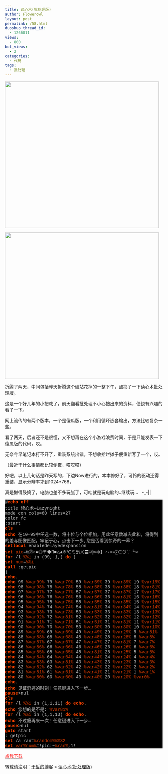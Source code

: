 ```yaml
---
title: 读心术(批处理版)
author: Flowerowl
layout: post
permalink: /58.html
duoshuo_thread_id:
  - 1266811
views:
  - 800
bot_views:
  - 2
categories:
  - 代码
tags:
  - 批处理
---
```

<p style="text-align: left;">
  <img class="size-full wp-image-104" title="读心术" src="http://lazynight.me/wp-content/uploads/2011/08/112233.jpg" alt="" width="492" height="469" />
</p>

<p style="text-align: left;">
  <img class="size-full wp-image-107" title="读心术2" src="http://lazynight.me/wp-content/uploads/2011/08/123123131.jpg" alt="" width="492" height="469" />
</p>

<p style="text-align: left;">
  折腾了两天，中间包括昨天折腾这个破站花掉的一整下午，鼓捣了一下读心术批处理版。
</p>

<p style="text-align: left;">
  这是一个好几年的小把戏了，前天翻看批处理不小心搜出来的资料，便饶有兴趣的看了一下。
</p>

<p style="text-align: left;">
  网上流传的有两个版本，一个是傻瓜版，一个利用循环嵌套输出，方法比较复杂一些。
</p>

<p style="text-align: left;">
  看了两天，后者还不是很懂，又不想再在这个小游戏浪费时间，于是只能发表一下傻瓜版的代码，哎。
</p>

<p style="text-align: left;">
  无奈今早笔记本打不开了，重装系统出错，不想收拾烂摊子便重新写了一个，哎。
</p>

<p style="text-align: left;">
  （最近干什么事情都比较倒霉，哎哎哎）
</p>

<p style="text-align: left;">
  好吧，以上几句话是昨天写的，下边Now进行的，本本修好了，可怜的驱动还得重装，显示分辨率才到1024*768，
</p>

<p style="text-align: left;">
  真是懒得鼓捣了，电脑也差不多玩腻了，可咱就是玩电脑的..继续玩&#8230;   -_-||
</p>

<div class="source" style="font-family: '[object HTMLOptionElement]', Consolas, 'Lucida Console', 'Courier New'; color: #c0c0c0; background-color: #000000;">
  <span style="color: #c0c0c0;">@</span><span style="color: #ff4400; font-weight: bold;">echo</span> <span style="color: #ff4400; font-weight: bold;">off</span><br /> title 读心术—Lazynight<br /> mode con cols<span style="color: #c0c0c0;">=</span><span style="color: #c0c0c0;">60</span> lines<span style="color: #c0c0c0;">=</span><span style="color: #c0c0c0;">27</span><br /> color fc<br /> <span style="color: #c0c0c0;">:start</span><br /> <span style="color: #ff4400; font-weight: bold;">cls</span><br /> <span style="color: #ff4400; font-weight: bold;">echo</span> 在<span style="color: #c0c0c0;">10</span>—<span style="color: #c0c0c0;">99</span>中任选一数，将十位与个位相加，用此任意数减去此和，将得到的差与图像匹配，牢记于心，点击下一步<span style="color: #c0c0c0;">,</span>您是否看到惊奇的一幕？<br /> <span style="color: #ff4400; font-weight: bold;">setlocal</span> enabledelayedexpansion<br /> <span style="color: #ff4400; font-weight: bold;">set</span> <span style="color: #d13800;">pic</span><span style="color: #c0c0c0;">=</span>№㊣○●◎〒◆Π■△▲※℃ミ卐ㄨ〓Ψ╬∞⊕】♂♀≈≡∑∈⊙∵╄¤<br /> <span style="color: #ff4400; font-weight: bold;">for</span> <span style="color: #c0c0c0;">/l</span> <span style="color: #d13800;">%%i</span> in (<span style="color: #c0c0c0;">99</span><span style="color: #c0c0c0;">,</span><span style="color: #c0c0c0;">-1</span><span style="color: #c0c0c0;">,</span><span style="color: #c0c0c0;"></span>) <span style="color: #ff4400; font-weight: bold;">do</span> (<br /> <span style="color: #ff4400; font-weight: bold;">set</span> <span style="color: #d13800;">num</span><span style="color: #c0c0c0;">=</span><span style="color: #d13800;">%%i</span><br /> <span style="color: #ff4400; font-weight: bold;">call</span> <span style="color: #c0c0c0;">:getpic</span><br /> )<br /> <span style="color: #ff4400; font-weight: bold;">echo</span>.<br /> <span style="color: #ff4400; font-weight: bold;">echo</span> <span style="color: #c0c0c0;">99</span> <span style="color: #d13800;">%var99%</span> <span style="color: #c0c0c0;">79</span> <span style="color: #d13800;">%var79%</span> <span style="color: #c0c0c0;">59</span> <span style="color: #d13800;">%var59%</span> <span style="color: #c0c0c0;">39</span> <span style="color: #d13800;">%var39%</span> <span style="color: #c0c0c0;">19</span> <span style="color: #d13800;">%var19%</span><br /> <span style="color: #ff4400; font-weight: bold;">echo</span> <span style="color: #c0c0c0;">98</span> <span style="color: #d13800;">%var98%</span> <span style="color: #c0c0c0;">78</span> <span style="color: #d13800;">%var78%</span> <span style="color: #c0c0c0;">58</span> <span style="color: #d13800;">%var58%</span> <span style="color: #c0c0c0;">38</span> <span style="color: #d13800;">%var38%</span> <span style="color: #c0c0c0;">18</span> <span style="color: #d13800;">%var81%</span><br /> <span style="color: #ff4400; font-weight: bold;">echo</span> <span style="color: #c0c0c0;">97</span> <span style="color: #d13800;">%var97%</span> <span style="color: #c0c0c0;">77</span> <span style="color: #d13800;">%var77%</span> <span style="color: #c0c0c0;">57</span> <span style="color: #d13800;">%var57%</span> <span style="color: #c0c0c0;">37</span> <span style="color: #d13800;">%var37%</span> <span style="color: #c0c0c0;">17</span> <span style="color: #d13800;">%var17%</span><br /> <span style="color: #ff4400; font-weight: bold;">echo</span> <span style="color: #c0c0c0;">96</span> <span style="color: #d13800;">%var96%</span> <span style="color: #c0c0c0;">76</span> <span style="color: #d13800;">%var76%</span> <span style="color: #c0c0c0;">56</span> <span style="color: #d13800;">%var56%</span> <span style="color: #c0c0c0;">36</span> <span style="color: #d13800;">%var81%</span> <span style="color: #c0c0c0;">16</span> <span style="color: #d13800;">%var16%</span><br /> <span style="color: #ff4400; font-weight: bold;">echo</span> <span style="color: #c0c0c0;">95</span> <span style="color: #d13800;">%var95%</span> <span style="color: #c0c0c0;">75</span> <span style="color: #d13800;">%var75%</span> <span style="color: #c0c0c0;">55</span> <span style="color: #d13800;">%var55%</span> <span style="color: #c0c0c0;">35</span> <span style="color: #d13800;">%var35%</span> <span style="color: #c0c0c0;">15</span> <span style="color: #d13800;">%var15%</span><br /> <span style="color: #ff4400; font-weight: bold;">echo</span> <span style="color: #c0c0c0;">94</span> <span style="color: #d13800;">%var94%</span> <span style="color: #c0c0c0;">74</span> <span style="color: #d13800;">%var74%</span> <span style="color: #c0c0c0;">54</span> <span style="color: #d13800;">%var81%</span> <span style="color: #c0c0c0;">34</span> <span style="color: #d13800;">%var34%</span> <span style="color: #c0c0c0;">14</span> <span style="color: #d13800;">%var14%</span><br /> <span style="color: #ff4400; font-weight: bold;">echo</span> <span style="color: #c0c0c0;">93</span> <span style="color: #d13800;">%var93%</span> <span style="color: #c0c0c0;">73</span> <span style="color: #d13800;">%var73%</span> <span style="color: #c0c0c0;">53</span> <span style="color: #d13800;">%var53%</span> <span style="color: #c0c0c0;">33</span> <span style="color: #d13800;">%var33%</span> <span style="color: #c0c0c0;">13</span> <span style="color: #d13800;">%var13%</span><br /> <span style="color: #ff4400; font-weight: bold;">echo</span> <span style="color: #c0c0c0;">92</span> <span style="color: #d13800;">%var92%</span> <span style="color: #c0c0c0;">72</span> <span style="color: #d13800;">%var81%</span> <span style="color: #c0c0c0;">52</span> <span style="color: #d13800;">%var52%</span> <span style="color: #c0c0c0;">32</span> <span style="color: #d13800;">%var32%</span> <span style="color: #c0c0c0;">12</span> <span style="color: #d13800;">%var12%</span><br /> <span style="color: #ff4400; font-weight: bold;">echo</span> <span style="color: #c0c0c0;">91</span> <span style="color: #d13800;">%var91%</span> <span style="color: #c0c0c0;">71</span> <span style="color: #d13800;">%var71%</span> <span style="color: #c0c0c0;">51</span> <span style="color: #d13800;">%var51%</span> <span style="color: #c0c0c0;">31</span> <span style="color: #d13800;">%var31%</span> <span style="color: #c0c0c0;">11</span> <span style="color: #d13800;">%var11%</span><br /> <span style="color: #ff4400; font-weight: bold;">echo</span> <span style="color: #c0c0c0;">90</span> <span style="color: #d13800;">%var90%</span> <span style="color: #c0c0c0;">70</span> <span style="color: #d13800;">%var70%</span> <span style="color: #c0c0c0;">50</span> <span style="color: #d13800;">%var50%</span> <span style="color: #c0c0c0;">30</span> <span style="color: #d13800;">%var30%</span> <span style="color: #c0c0c0;">10</span> <span style="color: #d13800;">%var10%</span><br /> <span style="color: #ff4400; font-weight: bold;">echo</span> <span style="color: #c0c0c0;">89</span> <span style="color: #d13800;">%var89%</span> <span style="color: #c0c0c0;">69</span> <span style="color: #d13800;">%var69%</span> <span style="color: #c0c0c0;">49</span> <span style="color: #d13800;">%var49%</span> <span style="color: #c0c0c0;">29</span> <span style="color: #d13800;">%var29%</span> <span style="color: #c0c0c0;">9</span> <span style="color: #d13800;">%var81%</span><br /> <span style="color: #ff4400; font-weight: bold;">echo</span> <span style="color: #c0c0c0;">88</span> <span style="color: #d13800;">%var88%</span> <span style="color: #c0c0c0;">68</span> <span style="color: #d13800;">%var68%</span> <span style="color: #c0c0c0;">48</span> <span style="color: #d13800;">%var48%</span> <span style="color: #c0c0c0;">28</span> <span style="color: #d13800;">%var28%</span> <span style="color: #c0c0c0;">8</span> <span style="color: #d13800;">%var8%</span><br /> <span style="color: #ff4400; font-weight: bold;">echo</span> <span style="color: #c0c0c0;">87</span> <span style="color: #d13800;">%var87%</span> <span style="color: #c0c0c0;">67</span> <span style="color: #d13800;">%var67%</span> <span style="color: #c0c0c0;">47</span> <span style="color: #d13800;">%var47%</span> <span style="color: #c0c0c0;">27</span> <span style="color: #d13800;">%var81%</span> <span style="color: #c0c0c0;">7</span> <span style="color: #d13800;">%var7%</span><br /> <span style="color: #ff4400; font-weight: bold;">echo</span> <span style="color: #c0c0c0;">86</span> <span style="color: #d13800;">%var86%</span> <span style="color: #c0c0c0;">66</span> <span style="color: #d13800;">%var66%</span> <span style="color: #c0c0c0;">46</span> <span style="color: #d13800;">%var46%</span> <span style="color: #c0c0c0;">26</span> <span style="color: #d13800;">%var26%</span> <span style="color: #c0c0c0;">6</span> <span style="color: #d13800;">%var6%</span><br /> <span style="color: #ff4400; font-weight: bold;">echo</span> <span style="color: #c0c0c0;">85</span> <span style="color: #d13800;">%var85%</span> <span style="color: #c0c0c0;">65</span> <span style="color: #d13800;">%var65%</span> <span style="color: #c0c0c0;">45</span> <span style="color: #d13800;">%var81%</span> <span style="color: #c0c0c0;">25</span> <span style="color: #d13800;">%var25%</span> <span style="color: #c0c0c0;">5</span> <span style="color: #d13800;">%var5%</span><br /> <span style="color: #ff4400; font-weight: bold;">echo</span> <span style="color: #c0c0c0;">84</span> <span style="color: #d13800;">%var84%</span> <span style="color: #c0c0c0;">64</span> <span style="color: #d13800;">%var64%</span> <span style="color: #c0c0c0;">44</span> <span style="color: #d13800;">%var44%</span> <span style="color: #c0c0c0;">24</span> <span style="color: #d13800;">%var24%</span> <span style="color: #c0c0c0;">4</span> <span style="color: #d13800;">%var4%</span><br /> <span style="color: #ff4400; font-weight: bold;">echo</span> <span style="color: #c0c0c0;">83</span> <span style="color: #d13800;">%var83%</span> <span style="color: #c0c0c0;">63</span> <span style="color: #d13800;">%var81%</span> <span style="color: #c0c0c0;">43</span> <span style="color: #d13800;">%var43%</span> <span style="color: #c0c0c0;">23</span> <span style="color: #d13800;">%var23%</span> <span style="color: #c0c0c0;">3</span> <span style="color: #d13800;">%var3%</span><br /> <span style="color: #ff4400; font-weight: bold;">echo</span> <span style="color: #c0c0c0;">82</span> <span style="color: #d13800;">%var82%</span> <span style="color: #c0c0c0;">62</span> <span style="color: #d13800;">%var62%</span> <span style="color: #c0c0c0;">42</span> <span style="color: #d13800;">%var42%</span> <span style="color: #c0c0c0;">22</span> <span style="color: #d13800;">%var22%</span> <span style="color: #c0c0c0;">2</span> <span style="color: #d13800;">%var2%</span><br /> <span style="color: #ff4400; font-weight: bold;">echo</span> <span style="color: #c0c0c0;">81</span> <span style="color: #d13800;">%var81%</span> <span style="color: #c0c0c0;">61</span> <span style="color: #d13800;">%var61%</span> <span style="color: #c0c0c0;">41</span> <span style="color: #d13800;">%var41%</span> <span style="color: #c0c0c0;">21</span> <span style="color: #d13800;">%var21%</span> <span style="color: #c0c0c0;">1</span> <span style="color: #d13800;">%var1%</span><br /> <span style="color: #ff4400; font-weight: bold;">echo</span> <span style="color: #c0c0c0;">80</span> <span style="color: #d13800;">%var80%</span> <span style="color: #c0c0c0;">60</span> <span style="color: #d13800;">%var60%</span> <span style="color: #c0c0c0;">40</span> <span style="color: #d13800;">%var40%</span> <span style="color: #c0c0c0;">20</span> <span style="color: #d13800;">%var20%</span> <span style="color: #c0c0c0;"></span> <span style="color: #d13800;">%var0%</span><br /> <span style="color: #ff4400; font-weight: bold;">echo</span>.<br /> <span style="color: #ff4400; font-weight: bold;">echo</span> 见证奇迹的时刻！任意键进入下一步&#8230;<br /> <span style="color: #ff4400; font-weight: bold;">pause</span><span style="color: #c0c0c0;">></span><span style="color: #c0c0c0;">nul</span><br /> <span style="color: #ff4400; font-weight: bold;">cls</span><br /> <span style="color: #ff4400; font-weight: bold;">for</span> <span style="color: #c0c0c0;">/l</span> <span style="color: #d13800;">%%i</span> in (<span style="color: #c0c0c0;">1</span><span style="color: #c0c0c0;">,</span><span style="color: #c0c0c0;">1</span><span style="color: #c0c0c0;">,</span><span style="color: #c0c0c0;">11</span>) <span style="color: #ff4400; font-weight: bold;">do</span> <span style="color: #ff4400; font-weight: bold;">echo</span>.<br /> <span style="color: #ff4400; font-weight: bold;">echo</span> 您想的是不是: <span style="color: #d13800;">%var81%</span><br /> <span style="color: #ff4400; font-weight: bold;">for</span> <span style="color: #c0c0c0;">/l</span> <span style="color: #d13800;">%%i</span> in (<span style="color: #c0c0c0;">1</span><span style="color: #c0c0c0;">,</span><span style="color: #c0c0c0;">1</span><span style="color: #c0c0c0;">,</span><span style="color: #c0c0c0;">13</span>) <span style="color: #ff4400; font-weight: bold;">do</span> <span style="color: #ff4400; font-weight: bold;">echo</span>.<br /> <span style="color: #ff4400; font-weight: bold;">echo</span> 不过瘾再来一次！任意键进入下一步&#8230;<br /> <span style="color: #ff4400; font-weight: bold;">pause</span><span style="color: #c0c0c0;">></span><span style="color: #c0c0c0;">nul</span><br /> <span style="color: #ff4400; font-weight: bold;">goto</span> <span style="color: #c0c0c0;">start</span><br /> : getpic<br /> <span style="color: #ff4400; font-weight: bold;">set</span> <span style="color: #c0c0c0;">/a</span> ran<span style="color: #c0c0c0;">=</span><span style="color: #d13800;">%random%%%32</span><br /> <span style="color: #ff4400; font-weight: bold;">set</span> <span style="color: #d13800;">var%num%</span><span style="color: #c0c0c0;">=</span>!pic:~<span style="color: #d13800;">%ran%</span><span style="color: #c0c0c0;">,</span><span style="color: #c0c0c0;">1</span>!
</div>

<a href="http://down.qiannao.com/space/file/flowerowl/-4e0a-4f20-5206-4eab/-8bfb-5fc3-672f-2014Lazynight.rar/.page" target="_blank"><span style="color: #ff0000;">点我下载</span></a>

转载请注明：[于哲的博客][1] &raquo; [读心术(批处理版)][2]

 [1]: http://localhost/wordpress
 [2]: http://localhost/wordpress/58.html